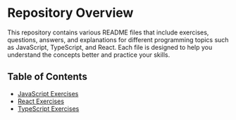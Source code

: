 # Repository Overview

This repository contains various README files that include exercises, questions, answers, and explanations for different programming topics such as JavaScript, TypeScript, and React. Each file is designed to help you understand the concepts better and practice your skills.

## Table of Contents

- [JavaScript Exercises](JS.md)
- [React Exercises](REACT.md)
- [TypeScript Exercises](TS.md)
